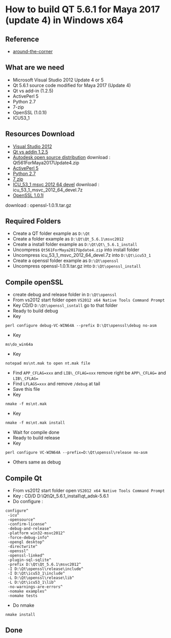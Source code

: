 # How to build QT 5.6.1 for Maya 2017 (update 4) in Windows x64

## Reference

+ [around-the-corner](http://around-the-corner.typepad.com/adn/2016/09/how-to-build-customized-qt-561-for-maya-2017-on-windows.html)

## What are we need

+ Microsoft Visual Studio 2012 Update 4 or 5
+ Qt 5.6.1 source code modified for Maya 2017 (Update 4)
+ Qt vs add-in (1.2.5)
+ ActivePerl 5
+ Python 2.7
+ 7-zip
+ OpenSSL (1.0.1l)
+ ICU53_1

## Resources Download

+ [Visual Studio 2012](https://www.visualstudio.com/vs/)
+ [Qt vs addin 1.2.5](https://download.qt.io/official_releases/vsaddin/)
+ [Autodesk open source distribution](https://www.autodesk.com/company/legal-notices-trademarks/open-source-distribution)
download : Qt561ForMaya2017Update4.zip
+ [ActivePerl 5](https://www.activestate.com/activeperl/downloads)
+ [Python 2.7](https://www.python.org/downloads/release/python-2713/)
+ [7 zip](http://www.7-zip.org/)
+ [ICU_53_1 msvc 2012 64 devel](http://download.qt.io/development_releases/prebuilt/icu/prebuilt/msvc2012/)
download : icu\_53\_1\_msvc\_2012\_64\_devel.7z
+ [OpenSSL 1.0.1l](https://ftp.openssl.org/source/old/1.0.1/)

download : openssl-1.0.1l.tar.gz

## Required Folders

+ Create a QT folder example as `D:\Qt`
+ Create a folder example as `D:\Qt\Qt_5.6.1\msvc2012`
+ Create a install folder example as `D:\Qt\Qt\_5.6.1_install`
+ Uncompress `Qt561ForMaya2017Update4.zip` into install folder
+ Uncompress icu\_53\_1\_msvc\_2012\_64\_devel.7z into `D:\Qt\icu53_1`
+ Create a openssl folder example as `D:\Qt\openssl`
+ Uncompress openssl-1.0.1l.tar.gz into `D:\Qt\openssl_install`

## Compile openSSL

+ create debug and release folder in `D:\Qt\openssl`
+ From vs2012 start folder open `VS2012 x64 Native Tools Command Prompt`
+ Key CD/D `D:\Qt\openssl_isntall` go to that folder
+ Ready to build debug
+ Key

```batch
perl configure debug-VC-WIN64A --prefix D:\Qt\openssl\debug no-asm
```

+ Key

```batch
ms\do_win64a
```

+ Key

```batch
notepad ms\nt.mak to open nt.mak file
```

+ Find `APP_CFLAG=xxx` and `LIB\_CFLAG=xxx` remove right be `APP\_CFLAG=` and `LIB\_CFLAG=`
+ Find `LFLAGS=xxx` and remove `/debug` at tail
+ Save this file
+ Key 

```batch
nmake -f ms\nt.mak
```

+ Key

```batch
nmake -f ms\nt.mak install
```

+ Wait for compile done
+ Ready to build release
+ Key

```batch
perl configure VC-WIN64A --prefix=D:\Qt\openssl\release no-asm
```

+ Others same as debug

## Compile Qt

+ From vs2012 start folder open `VS2012 x64 Native Tools Command Prompt`
+ Key : CD/D D:\Qt\Qt\_5.6.1\_install\qt_adsk-5.6.1
+ Do configure :

```batch
configure^
 -icu^
 -opensource^
 -confirm-license^
 -debug-and-release^
 -platform win32-msvc2012^
 -force-debug-info^
 -opengl desktop^
 -directwrite^
 -openssl^
 -openssl-linked^
 -plugin-sql-sqlite^
 -prefix D:\Qt\Qt_5.6.1\msvc2012^
 -I D:\Qt\openssl\release\include^
 -I D:\Qt\icu53_1\include^
 -L D:\Qt\openssl\release\lib^
 -L D:\Qt\icu53_1\lib^
 -no-warnings-are-errors^
 -nomake examples^
 -nomake tests
```

+ Do nmake

```batch
nmake install
```

## Done
